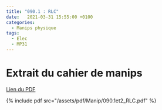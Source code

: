 ```yaml
---
title: "090.1 : RLC"
date:   2021-03-31 15:55:00 +0100
categories:
  - Manips physique
tags:
  - Elec
  - MP31
---
```


# Extrait du cahier de manips

[Lien du PDF](/assets/pdf/Manip/090.1et2_RLC.pdf)

{% include pdf src="/assets/pdf/Manip/090.1et2_RLC.pdf" %}
